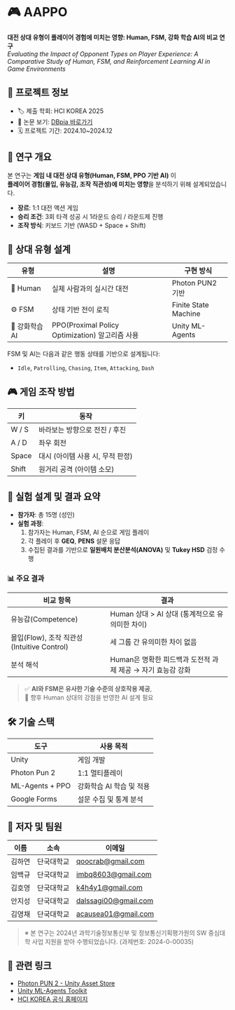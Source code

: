 # 🎮 AAPPO

**대전 상대 유형이 플레이어 경험에 미치는 영향: Human, FSM, 강화 학습 AI의 비교 연구**  
_Evaluating the Impact of Opponent Types on Player Experience: A Comparative Study of Human, FSM, and Reinforcement Learning AI in Game Environments_


## 📌 프로젝트 정보

- 🏷️ 제출 학회: HCI KOREA 2025  
- 📄 논문 보기: [DBpia 바로가기](https://www-dbpia-co-kr.libproxy.dankook.ac.kr/journal/articleDetail?nodeId=NODE12131720)  
- 🗓️ 프로젝트 기간: 2024.10~2024.12


## 🧪 연구 개요

본 연구는 **게임 내 대전 상대 유형(Human, FSM, PPO 기반 AI)** 이  
**플레이어 경험(몰입, 유능감, 조작 직관성)에 미치는 영향**을 분석하기 위해 설계되었습니다.

- **장르**: 1:1 대전 액션 게임  
- **승리 조건**: 3회 타격 성공 시 1라운드 승리 / 라운드제 진행  
- **조작 방식**: 키보드 기반 (WASD + Space + Shift)


## 🧠 상대 유형 설계

| 유형 | 설명 | 구현 방식 |
|------|------|-----------|
| 🧑 Human | 실제 사람과의 실시간 대전 | Photon PUN2 기반 |
| ⚙ FSM | 상태 기반 전이 로직 | Finite State Machine |
| 🤖 강화학습 AI | PPO(Proximal Policy Optimization) 알고리즘 사용 | Unity ML-Agents |

FSM 및 AI는 다음과 같은 행동 상태를 기반으로 설계됩니다:
- `Idle`, `Patrolling`, `Chasing`, `Item`, `Attacking`, `Dash`


## 🎮 게임 조작 방법

| 키 | 동작 |
|----|------|
| W / S | 바라보는 방향으로 전진 / 후진 |
| A / D | 좌우 회전 |
| Space | 대시 (아이템 사용 시, 무적 판정) |
| Shift | 원거리 공격 (아이템 소모) |


## 🧪 실험 설계 및 결과 요약

- **참가자**: 총 15명 (성인)
- **실험 과정**:
  1. 참가자는 Human, FSM, AI 순으로 게임 플레이
  2. 각 플레이 후 **GEQ**, **PENS** 설문 응답
  3. 수집된 결과를 기반으로 **일원배치 분산분석(ANOVA)** 및 **Tukey HSD** 검정 수행

### 📊 주요 결과

| 비교 항목 | 결과 |
|-----------|------|
| 유능감(Competence) | Human 상대 > AI 상대 (통계적으로 유의미한 차이) |
| 몰입(Flow), 조작 직관성(Intuitive Control) | 세 그룹 간 유의미한 차이 없음 |
| 분석 해석 | Human은 명확한 피드백과 도전적 과제 제공 → 자기 효능감 강화 |

> ✅ **AI와 FSM은 유사한 기술 수준의 상호작용 제공**,  
> 🤖 향후 Human 상대의 강점을 반영한 AI 설계 필요


## 🛠️ 기술 스택

| 도구 | 사용 목적 |
|------|-----------|
| Unity | 게임 개발 |
| Photon Pun 2 | 1:1 멀티플레이 |
| ML-Agents + PPO | 강화학습 AI 학습 및 적용 |
| Google Forms | 설문 수집 및 통계 분석 |


## 👥 저자 및 팀원

| 이름 | 소속 | 이메일 |
|------|------|--------|
| 김하연 | 단국대학교 | qoocrab@gmail.com |
| 임백규 | 단국대학교 | imbq8603@gmail.com |
| 김호영 | 단국대학교 | k4h4y1@gmail.com |
| 안지성 | 단국대학교 | dalssagi00@gmail.com |
| 김영채 | 단국대학교 | acausea01@gmail.com |

> ※ 본 연구는 2024년 과학기술정보통신부 및 정보통신기획평가원의 SW 중심대학 사업 지원을 받아 수행되었습니다. (과제번호: 2024-0-00035)


## 📎 관련 링크

- [Photon PUN 2 - Unity Asset Store](https://assetstore.unity.com/packages/tools/network/pun-2-free-119922)  
- [Unity ML-Agents Toolkit](https://github.com/Unity-Technologies/ml-agents)  
- [HCI KOREA 공식 홈페이지](https://hcikorea.org/)
